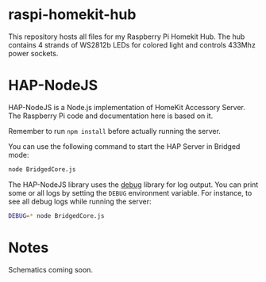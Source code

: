 raspi-homekit-hub
=================

This repository hosts all files for my Raspberry Pi Homekit Hub. The hub contains 4 strands of WS2812b LEDs for colored light and controls 433Mhz power sockets.

HAP-NodeJS
==========

HAP-NodeJS is a Node.js implementation of HomeKit Accessory Server. The Raspberry Pi code and documentation here is based on it.

Remember to run `npm install` before actually running the server.

You can use the following command to start the HAP Server in Bridged mode:

```sh
node BridgedCore.js
```

The HAP-NodeJS library uses the [debug](https://github.com/visionmedia/debug) library for log output. You can print some or all logs by setting the `DEBUG` environment variable. For instance, to see all debug logs while running the server:

```sh
DEBUG=* node BridgedCore.js
```

Notes
=====

Schematics coming soon.